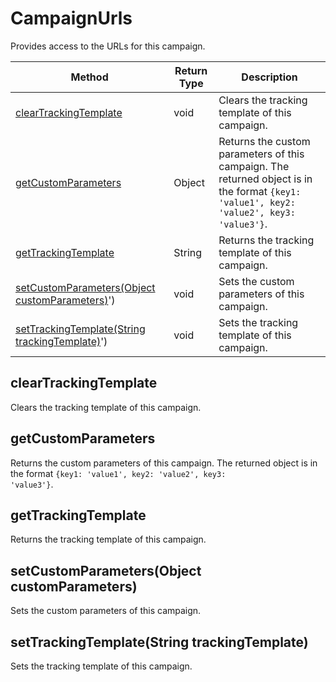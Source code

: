 # CampaignUrls
Provides access to the URLs for this campaign.

|Method|Return Type|Description|
|-|-|-
[clearTrackingTemplate]('#clearTrackingTemplate')|void|Clears the tracking template of this campaign.<br />
[getCustomParameters]('#getCustomParameters')|Object|Returns the custom parameters of this campaign. The returned object is in the format <code>{key1: 'value1', key2: 'value2', key3: 'value3'}</code>.<br />
[getTrackingTemplate]('#getTrackingTemplate')|String|Returns the tracking template of this campaign.<br />
[setCustomParameters(Object customParameters)]('#setCustomParameters-Object-customParameters)')|void|Sets the custom parameters of this campaign.<br />
[setTrackingTemplate(String trackingTemplate)]('#setTrackingTemplate-String-trackingTemplate)')|void|Sets the tracking template of this campaign.<br />

<a name="#clearTrackingTemplate"></a>
## clearTrackingTemplate
Clears the tracking template of this campaign.


<a name="#getCustomParameters"></a>
## getCustomParameters
Returns the custom parameters of this campaign. The returned object is in the format <code>{key1: 'value1', key2: 'value2', key3: 'value3'}</code>.


<a name="#getTrackingTemplate"></a>
## getTrackingTemplate
Returns the tracking template of this campaign.


<a name="#setCustomParameters-Object-customParameters)"></a>
## setCustomParameters(Object customParameters)
Sets the custom parameters of this campaign.


<a name="#setTrackingTemplate-String-trackingTemplate)"></a>
## setTrackingTemplate(String trackingTemplate)
Sets the tracking template of this campaign.


